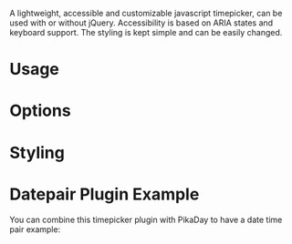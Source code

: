 A lightweight, accessible and customizable javascript timepicker, can be used with or without jQuery. Accessibility is based on ARIA states and keyboard support. The styling is kept simple and can be easily changed.

# Usage

# Options

# Styling

# Datepair Plugin Example

You can combine this timepicker plugin with PikaDay to have a date time pair example: